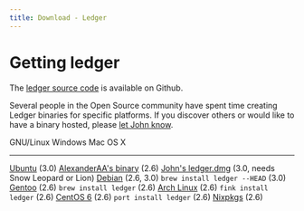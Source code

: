 ```yaml
---
title: Download - Ledger
---
```


# Getting ledger

The [ledger source code](http://git.ledger-cli.org/) is available on Github.

Several people in the Open Source community have spent time creating
Ledger binaries for specific platforms. If you discover others or would
like to have a binary hosted, please
[let John know](mailto:jwiegley@gmail.com).

  GNU/Linux                                                                                      Windows                                                                              Mac OS X
  ---------------------------------------------------------------------------------------------- ------------------------------------------------------------------------------------ -----------------------------------------------------------------------------------------------------------------------------------------------------
  [Ubuntu](https://launchpad.net/~mbudde/+archive/ledger) (3.0)                                  [AlexanderAA's binary](https://github.com/AlexanderAA/ledger_binaries_windows) (2.6)  [John's ledger.dmg](ftp://ftp.newartisans.com/pub/ledger/ledger-devel-3.0.0-20120510.dmg) (3.0, needs Snow Leopard or Lion)
  [Debian](http://packages.qa.debian.org/l/ledger.html) (2.6, 3.0)                                                                                                                    `brew install ledger --HEAD` (3.0)
  [Gentoo](http://packages.gentoo.org/package/app-office/ledger) (2.6)                                                                                                                `brew install ledger` (2.6)
  [Arch Linux](http://aur.archlinux.org/packages.php?ID=3086) (2.6)                                                                                                                   `fink install ledger` (2.6)
  [CentOS 6](http://pkgs.org/centos-6-rhel-6/epel-i386/ledger-2.6.3-2.el6.i686.rpm.html) (2.6)                                                                                        `port install ledger` (2.6)
  [Nixpkgs](http://hydra.nixos.org/job/nixpkgs/trunk/ledger/) (2.6)

